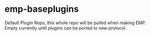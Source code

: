emp-baseplugins
===============

Default Plugin Repo, this whole repo will be pulled when making EMP. Empty currently until plugins can be ported to new protocol.